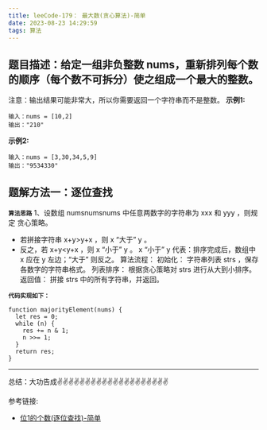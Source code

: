 ```yaml
---
title: leeCode-179： 最大数(贪心算法)-简单
date: 2023-08-23 14:29:59
tags: 算法
---
```

<meta name="referrer" content="no-referrer"/>

## 题目描述：给定一组非负整数 nums，重新排列每个数的顺序（每个数不可拆分）使之组成一个最大的整数。

注意：输出结果可能非常大，所以你需要返回一个字符串而不是整数。
**示例1:**

```
输入：nums = [10,2]
输出："210"
```

**示例2:**
```
输入：nums = [3,30,34,5,9]
输出："9534330"
```

## 题解方法一：逐位查找

**`算法思路`**
1、设数组 numsnumsnums 中任意两数字的字符串为 xxx 和 yyy ，则规定 贪心策略。
* 若拼接字符串 x+y>y+x ，则 x “大于” y 。
* 反之，若 x+y<y+x ，则 x “小于” y 。
x “小于” y 代表：排序完成后，数组中 x 应在 y 左边；“大于” 则反之。
算法流程：
初始化： 字符串列表 strs  ，保存各数字的字符串格式。
列表排序： 根据贪心策略对 strs  进行从大到小排序。
返回值： 拼接 strs  中的所有字符串，并返回。


**`代码实现如下：`**
```
function majorityElement(nums) {
  let res = 0;
  while (n) {
    res += n & 1;
    n >>= 1;
  }
  return res;
}
```
 ---
总结：大功告成✌️✌️✌️✌️✌️✌️✌️✌️✌️✌️✌️✌️✌️✌️✌️✌️✌️✌️✌️✌️

参考链接:

* [位1的个数(逐位查找)-简单](https://leetcode.cn/problems/number-of-1-bits/solutions/2361978/191-wei-1-de-ge-shu-wei-yun-suan-qing-xi-40rw/)

